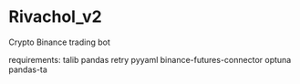 # Rivachol_v2
Crypto Binance trading bot

requirements:
talib
pandas 
retry
pyyaml
binance-futures-connector
optuna
pandas-ta

